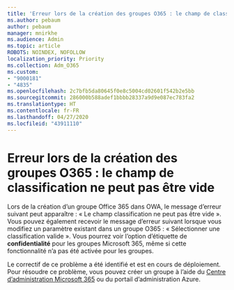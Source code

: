 ```yaml
---
title: 'Erreur lors de la création des groupes O365 : le champ de classification ne peut pas être vide'
ms.author: pebaum
author: pebaum
manager: mnirkhe
ms.audience: Admin
ms.topic: article
ROBOTS: NOINDEX, NOFOLLOW
localization_priority: Priority
ms.collection: Adm_O365
ms.custom:
- "9000181"
- "4835"
ms.openlocfilehash: 2c7bfb5da80645f0e8c5004cd02601f542b2e5bb
ms.sourcegitcommit: 286000b588adef1bbbb28337a9d9e087ec783fa2
ms.translationtype: HT
ms.contentlocale: fr-FR
ms.lasthandoff: 04/27/2020
ms.locfileid: "43911110"
---
```

# <a name="error-creating-o365-groups-the-classification-field-cant-be-empty"></a>Erreur lors de la création des groupes O365 : le champ de classification ne peut pas être vide

Lors de la création d’un groupe Office 365 dans OWA, le message d’erreur suivant peut apparaître : « Le champ classification ne peut pas être vide ».  Vous pouvez également recevoir le message d’erreur suivant lorsque vous modifiez un paramètre existant dans un groupe O365 : « Sélectionner une classification valide ».   Vous pourrez voir l’option d’étiquette de **confidentialité** pour les groupes Microsoft 365, même si cette fonctionnalité n’a pas été activée pour les groupes.

Le correctif de ce problème a été identifié et est en cours de déploiement.  Pour résoudre ce problème, vous pouvez créer un groupe à l’aide du [Centre d’administration Microsoft 365](https://docs.microsoft.com/microsoft-365/admin/create-groups/create-groups?view=o365-worldwide) ou du portail d’administration Azure.
